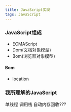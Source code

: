 ```yaml
---
title: JavaScript实现
tags: JavaScript
---
```


### JavaScript组成

+ ECMAScript
+ Dom(文档对象模型)
+ Bom(浏览器对象模型)



#### Bom
+ location




###  我所理解的JavaScript

单线程
调用栈
自动内存回收???
